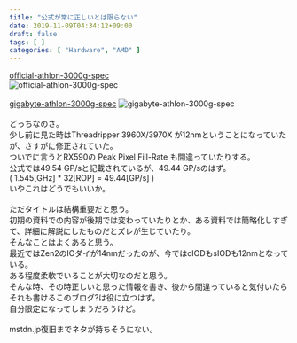 ```yaml
---
title: "公式が常に正しいとは限らない"
date: 2019-11-09T04:34:12+09:00
draft: false
tags: [ ]
categories: [ "Hardware", "AMD" ]
---
```


[official-athlon-3000g-spec](https://www.amd.com/en/products/apu/amd-athlon-3000g#product-specs)  
![official-athlon-3000g-spec](/image/2019/11/09/official-athlon-3000g-spec.webp)  
<br>
[gigabyte-athlon-3000g-spec](https://www.gigabyte.com/Ajax/SupportFunction/Getcpulist?Type=Product&Value=6236)
![gigabyte-athlon-3000g-spec](/image/2019/11/09/gigabyte-athlon-3000g-spec.webp)  
<br>
どっちなのさ。  
少し前に見た時はThreadripper 3960X/3970X が12nmということになっていたが、さすがに修正されていた。  
ついでに言うとRX590の Peak Pixel Fill-Rate も間違っていたりする。  
公式では49.54 GP/sと記載されているが、49.44 GP/sのはず。  
( 1.545[GHz] * 32[ROP] = 49.44[GP/s] )  
いやこれはどうでもいいか。  
<br>
ただタイトルは結構重要だと思う。  
初期の資料での内容が後期では変わっていたりとか、ある資料では簡略化しすぎて、詳細に解説にしたものだとズレが生じていたり。  
そんなことはよくあると思う。  
最近ではZen2のIOダイが14nmだったのが、今ではcIODもsIODも12nmとなっている。  
ある程度柔軟でいることが大切なのだと思う。  
そんな時、その時正しいと思った情報を書き、後から間違っていると気付いたらそれも書けるこのブログ?は役に立つはず。  
自分限定になってしまうだろうけど。  
<br>
mstdn.jp復旧までネタが持ちそうにない。
